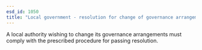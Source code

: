 ```yaml
---
esd_id: 1050
title: "Local government - resolution for change of governance arrangements"
---
```


A local authority wishing to change its governance arrangements must comply with the prescribed procedure for passing resolution.

